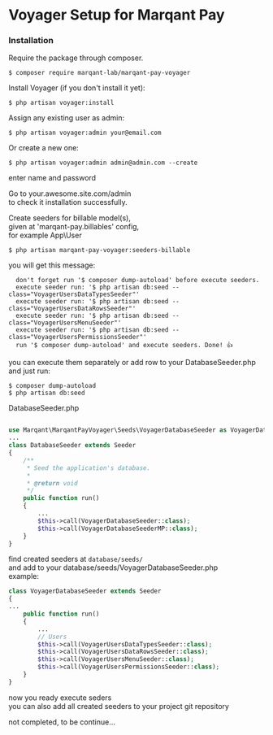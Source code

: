 # Voyager Setup for Marqant Pay


### Installation

Require the package through composer.
```
$ composer require marqant-lab/marqant-pay-voyager
```

Install Voyager (if you don't install it yet):
```
$ php artisan voyager:install
```
Assign any existing user as admin:
```
$ php artisan voyager:admin your@email.com
```
Or create a new one:
```
$ php artisan voyager:admin admin@admin.com --create
```
enter name and password

Go to your.awesome.site.com/admin  
to check it installation successfully.

Create seeders for billable model(s),  
given at 'marqant-pay.billables' config,  
for example App\\User

```
$ php artisan marqant-pay-voyager:seeders-billable
```
you will get this message:
```
  don't forget run '$ composer dump-autoload' before execute seeders.  
  execute seeder run: '$ php artisan db:seed --class="VoyagerUsersDataTypesSeeder"'  
  execute seeder run: '$ php artisan db:seed --class="VoyagerUsersDataRowsSeeder"'  
  execute seeder run: '$ php artisan db:seed --class="VoyagerUsersMenuSeeder"'  
  execute seeder run: '$ php artisan db:seed --class="VoyagerUsersPermissionsSeeder"'  
  run '$ composer dump-autoload' and execute seeders. Done! 👍  
```

you can execute them separately or add row to your DatabaseSeeder.php  
and just run:
```
$ composer dump-autoload
$ php artisan db:seed
```
DatabaseSeeder.php
```php

use Marqant\MarqantPayVoyager\Seeds\VoyagerDatabaseSeeder as VoyagerDatabaseSeederMP;
...
class DatabaseSeeder extends Seeder
{
    /**
     * Seed the application's database.
     *
     * @return void
     */
    public function run()
    {
        ...
        $this->call(VoyagerDatabaseSeeder::class);
        $this->call(VoyagerDatabaseSeederMP::class);
    }
}
```
find created seeders at `database/seeds/`  
and add to your database/seeds/VoyagerDatabaseSeeder.php  
example:
```php
class VoyagerDatabaseSeeder extends Seeder
{
...
    public function run()
    {
        ...
        // Users
        $this->call(VoyagerUsersDataTypesSeeder::class);
        $this->call(VoyagerUsersDataRowsSeeder::class);
        $this->call(VoyagerUsersMenuSeeder::class);
        $this->call(VoyagerUsersPermissionsSeeder::class);
    }
}
```
now you ready execute seders  
you can also add all created seeders to your project git repository  
  
  
not completed, to be continue...
